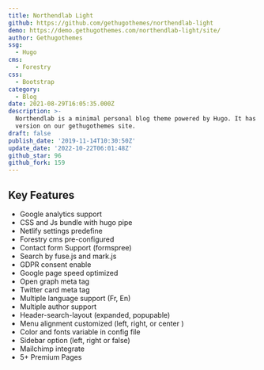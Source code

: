 ```yaml
---
title: Northendlab Light
github: https://github.com/gethugothemes/northendlab-light
demo: https://demo.gethugothemes.com/northendlab-light/site/
author: Gethugothemes
ssg:
  - Hugo
cms:
  - Forestry
css:
  - Bootstrap
category:
  - Blog
date: 2021-08-29T16:05:35.000Z
description: >-
  Northendlab is a minimal personal blog theme powered by Hugo. It has a Premium
  version on our gethugothemes site.
draft: false
publish_date: '2019-11-14T10:30:50Z'
update_date: '2022-10-22T06:01:48Z'
github_star: 96
github_fork: 159
---
```


## Key Features

- Google analytics support  
- CSS and Js bundle with hugo pipe  
- Netlify settings predefine  
- Forestry cms pre-configured  
- Contact form Support (formspree)  
- Search by fuse.js and mark.js  
- GDPR consent enable  
- Google page speed optimized  
- Open graph meta tag  
- Twitter card meta tag  
- Multiple language support (Fr, En)  
- Multiple author support  
- Header-search-layout (expanded, popupable)  
- Menu alignment customized (left, right, or center )  
- Color and fonts variable in config file  
- Sidebar option (left, right or false)  
- Mailchimp integrate  
- 5+ Premium Pages
